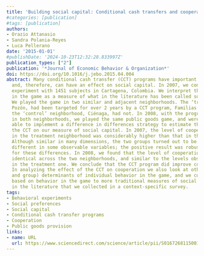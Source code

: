 ```yaml
---
title: 'Building social capital: Conditional cash transfers and cooperation'
#categories: [publication]
#tags: [publication]
authors:
- Orazio Attanasio
- Sandra Polania-Reyes
- Luca Pellerano
date: '2015-01-01'
#publishDate: '2024-10-23T12:32:28.833997Z'
publication_types: ["2"]
publication: '*Journal of Economic Behavior & Organization*'
doi: https://doi.org/10.1016/j.jebo.2015.04.004
abstract: Many conditional cash transfer (CCT) programs have important social components
  and, therefore, can have an effect on social capital. In 2007, we conducted a field
  experiment with 1451 subjects in Cartagena, Colombia. We interpret the behavior
  in the game as a measure of what in the literature has been called social capital.
  We played the game in two similar and adjacent neighborhoods. The ‘treatment’ neighborhood,
  Pozón, had been targeted for over 2 years by a CCT program, Familias en Acción;
  the ‘control’ neighborhood, Ciénaga, had not. In 2008, with the program being implemented
  in both neighborhoods, we played the same public goods game, and were therefore
  able to implement a difference in differences strategy to estimate the impact of
  the CCT on our measure of social capital. In 2007, the level of cooperation we observed
  in the treatment neighborhood was considerably higher than that in the control one.
  Although similar in many dimensions, the two groups turned out to be significantly
  different in some observable variables; the positive result was robust to controls
  for these differences. In 2008, we found that the level of cooperation was statistically
  identical across the two neighborhoods, and similar to the levels observed in 2007
  in the treatment one. We conclude that the CCT program did improve cooperation.
  In analyzing the effect of the CCT on cooperation we also look at other (individual
  and group) determinants of individual behavior in the game, and we compare our measure
  based on behavior in the game to more traditional measures of social capital used
  in the literature that we collected in a context-specific survey.
tags:
- Behavioral experiments
- Social preferences
- Social capital
- Conditional cash transfer programs
- Cooperation
- Public goods provision
links:
- name: URL
  url: https://www.sciencedirect.com/science/article/pii/S0167268115001080
---
```

